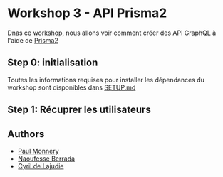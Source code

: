 # Workshop 3 - API Prisma2

Dnas ce workshop, nous allons voir comment créer des API GraphQL à l'aide de [Prisma2](https://www.prisma.io/)

## Step 0: initialisation
Toutes les informations requises pour installer les dépendances du workshop sont disponibles dans [SETUP.md](./SETUP.md)

## Step 1: Récuprer les utilisateurs


## Authors
- [Paul Monnery](https://github.com/PaulMonnery/)
- [Naoufesse Berrada](https://github.com/nowlow/)
- [Cyril de Lajudie](https://github.com/Axoloot/)
